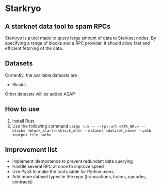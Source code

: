 # Starkryo

## A starknet data tool to spam RPCs

Starkryo is a tool made to query large amount of data to Starknet nodes. By specifying a range of blocks and a RPC provider, it should allow fast and efficient fetching of the data.

## Datasets

Currently, the available datasets are

- Blocks

Other datasets will be added ASAP

## How to use

1. Install Rust
2. Use the following command
   `cargo run -- --rpc-url <RPC_URL> --blocks <block_start>:<block_end> --dataset <dataset_name> --path <output_file_path>`

## Improvement list

- Implement idempotence to prevent redundant data querying
- Handle several RPC at once to improve speed
- Use Pyo3 to make the tool usable for Python users
- Add more dataset types to the repo (transactions, traces, opcodes, contracts)
